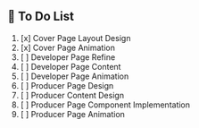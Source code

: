 ## 🚀 To Do List

1. [x] Cover Page Layout Design
2. [x] Cover Page Animation
3. [ ] Developer Page Refine
4. [ ] Developer Page Content
5. [ ] Developer Page Animation
6. [ ] Producer Page Design
7. [ ] Producer Content Design
8. [ ] Producer Page Component Implementation
9. [ ] Producer Page Animation

